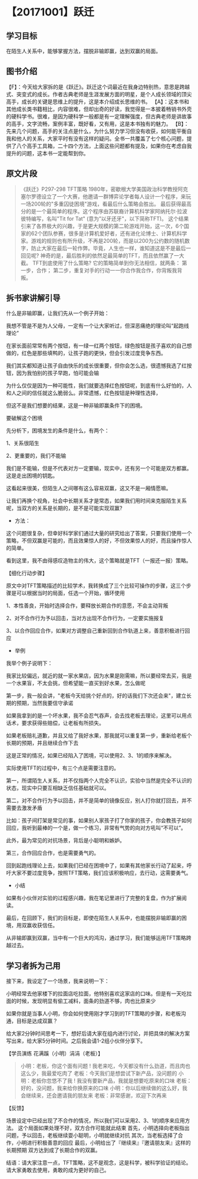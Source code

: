 # 【20171001】跃迁

## 学习目标

在陌生人关系中，能够掌握方法，摆脱非输即赢，达到双赢的局面。

## 图书介绍

【F】：今天给大家拆的是《跃迁》。跃迁这个词最近在我身边特别热，意思是跨越式、突变式的成长。作者古典老师是生涯发展方面的明星，是个人成长领域的顶尖高手，成长的关键是思维上的提升，这是本介绍成长思维的书。 
【A】：这本书和其他成长类书籍相比，内容很难，但却出奇的好读，我觉得是一本披着畅销书外壳的硬科学书。很难，是因为硬科学一般都是有一定理解强度，但古典老师是讲故事的高手，文字流畅，案例丰富，既好看，又有用，这是本书独有的魅力。 
【B】：先来几个问题，高手的关注点是什么，为什么努力学习但没有收获，如何能平衡自我和他人的关系，大家平时有没有这样的疑问。全书一共覆盖了七个核心问题，提供了八个高手工具箱，二十四个方法，上面这些问题都有提及，如果你在考虑自我提升的问题，这本书一定能帮到你。

## 原文片段

> 《跃迁》P297-298
TFT策略
1980年，密歇根大学美国政治科学教授阿克塞尔罗德设立了一个大赛，他邀请一群博弈论学者每人设计一个程序，来玩一场200轮的"多重囚徒困境"游戏，看最后什么策略会胜出。
最后获得最高分的是一个最简单的程序。这个程序由苏联裔计算机科学家阿纳托尔·拉波彼特编写，名叫"Tit for Tat" (意为”以牙还牙"，以下简称TFT)。
这个结果引来了各界极大的兴趣，于是更大规模的第二轮游戏开始，这一次，6个国家的62个团队参赛，很多是计算机爱好者，还有进化论博士、计算机科学家。游戏的规则也有所升级，不再是200轮，而是以200为公约数的随机数字，防止大家在最后一轮作弊。毕竟，人生也一样，谁知道这是不是最后一回见呢?
神奇的是，最后胜利的依然足最简单的TFT，而且依然赢了一大截。
TFT到底使用了什么策略?
它的策略简单到你无法相信，就两条：
第一步，合作；
第二步，重复对手的行动一一你合作我合作，你背叛我背叛。

## 拆书家讲解引导

什么是非输即赢，让我们先从一个例子开始：

我想不管是不是为人父母，一定有一个让大家听过，但深恶痛绝的理论叫“起跑线理论”

在家长面前常常有两个按钮，有一绿一红两个按钮，绿色按钮是孩子喜欢的自己想做的，红色是那些填鸭的，让孩子跑的更快，但会引发过度竞争东西。

我们其实都知道让孩子自由快乐的成长很重要，但你会怎么选，很遗憾我选了红按钮，因为我怕别的孩子早跑，怕可能会输

为什么仅仅是因为一种可能性，我们就要选择红色按钮呢，到底有什么好怕的，人和人之间的信任就这么脆弱么。非常遗憾，红色按钮是种理性选择，

但这不是我们想要的结果，这是一种非输即赢条件下的困境。

要破解这个困境

先分析下，困境发生的条件是什么，有两个：

1、关系很陌生

2、更重要的，我们不能输

我们是不能输，但是不代表对方一定要输，现实中，还有另一个可能是双方都赢。这是走出困境的钥匙。

这看起来很美，但陌生人之间哪有这么容易双赢，这又不是一厢情愿嘛。

让我们再换个视角，社会中长期关系才是常态，如果我们用时间来克服陌生关系呢，当双方的关系是长期的，是不是可能实现双赢?

- 方法：

这个问题很复杂，但幸好科学家们通过大量的研究给出了答案，只要我们使用一个策略，不但双赢是可能的，而且效果惊人的好，不但效果惊人的好，而且操作惊人的简单。

看到这里，我不由得感叹造物主的伟大，这个策略就是TFT（一报还一报）策略。

【细化行动步骤】

原文中对TFT策略描述的比较学术，我转换成了三个比较可操作的步骤，这三个步骤是可以根据当时的局面，任选一个开始，循环使用

1、本性善良，开始时选择合作，要释放长期合作的意愿，不会主动背叛

2、对不合作行为予以回击，当对方出现不合作行为，一定要实施报复

3、以合作回应合作，如果对方调整自己重新回到合作轨道上来，善意积极进行回应

- 举例

我举个例子说明下：

我家比较偏远，就近的就一家水果店，因为水果是刚需嘛，所以要经常去买，我是一个水果盲，不太会挑，但希望能一直买到好水果，怎么做呢

第一步，我一般会讲，"老板今天给挑个好点的，好的话我们下次还会来"，建立长期的预期，当然我要信守承诺

如果我拿到的是一个坏水果，我不会忍气吞声，会去找老板去理论，这里可以用点话术，要求获得些赔偿，让老板有所损失。

如果老板赔礼道歉，并且又给了我好水果，那我就可以重复第一步，重新给老板个长期的预期，并且继续合作下去

这是正常的情况，如果已经陷入了困境，可以使用2、3、1的顺序来解决。

实际使用TFT的过程中，有三个点是需要注意的。

第一，所谓陌生人关系，并不仅指两个人完全不认识，实验中当然是完全不认识的状态，现实中只要互相缺乏信任基础就可以。

第二，对不合作行为予以回击，并不是简单的镜像反应，别人打你就打回去，并不需要去激发矛盾

比如：孩子间打架是常见的事，如果别人家孩子打了你家的孩子，你会教孩子如何回应，我听到最棒的一个是，做一个练习，非常有气势的向对方吼叫“不可以”。

此外，最为常见的对抗场景，背后是小聪明和嫉妒。

第三，合作回应合作，也是需要勇气的。

回到起跑线理论上去，如果我们已经在困境中了，如果有其他家长行动了起来，呼吁大家不要过度竞争，按照TFT策略，我们应该积极响应，去行动，这需要勇气。

- 小结

如果有小伙伴对实验的过程感兴趣，我在笔记里进行了完整的复盘，作为扩展阅读。

最后，在回顾下，我们的目标是，即使在陌生人关系中，也能摆脱非输即赢的困境，用双赢收获信任。

从非输即赢到双赢，当中有一个巨大的鸿沟，通过学习，我们能够运用TFT策略跨越过去。

## 学习者拆为己用

接下来，我设定了一个场景，我来说明一下：

小明经常去他家楼下的拉面店吃拉面，他特别喜欢这家店的口味。但是有一天吃拉面的时候，发现明显有偷工减料，面条的劲道不够，肉也比原来少

如果你就是当事人小明，你会如何使用刚才学习到的TFT策略的步骤，和老板沟通，目标是达成双赢？

给大家2分钟时间思考一下，想好后请大家在组内进行讨论，并把具体的解决方案写出来，给大家5分钟时间。之后我会请1-2组小伙伴分享下。

【学员演练 花满蹊（小明）涓涓（老板）】

> 小明：老板，你这个面有问题 ! 我老来吃，今天都没有什么劲道，而且肉也这么少，我最爱吃肉了
老板：今天我们是想尝试下新产品，没问题的
小明：老板你忽悠不了我 ! 我没有要新产品，我就是想要吃原来的口味
老板：好的，没问题，我来给你换原来的口味
小明：你以后继续做的这么好，我会继续来，还会邀请我的朋友来
老板：非常感谢，欢迎下次再来

【反馈】

场景设定中已经出现了不合作的情况，所以我们可以采用2、3、1的顺序来应用方法。
这个局面如果处理不好，双方合作可能就此结束
首先，小明选择向老板指出问题，予以回击，老板继续耍小聪明，小明就继续对抗
其次，当老板选择了合作，小明进行积极善意的回应
最后，小明给出了『继续来』『邀请朋友来』这样的长期预期
双方达到成了长期合作的双赢。

结语：请大家注意一点，TFT策略，这不是观念，这是科学，被科学验证的结论。请大家勇敢去使用，勇敢的成为更好的自己。